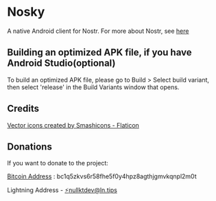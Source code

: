 # Nosky
A native Android client for Nostr. 
For more about Nostr, see [here](https://github.com/nostr-protocol/nostr)

## Building an optimized APK file, if you have Android Studio(optional)
To build an optimized APK file, please go to Build > Select build variant, then select 'release'
in the Build Variants window that opens.

## Credits
<a href="https://www.flaticon.com/free-icons/vector" title="vector icons">Vector icons created by Smashicons - Flaticon</a>

## Donations
If you want to donate to the project:

<a href="bitcoin:bc1q5zkvs6r58fhe5f0y4hpz8agthjgmvkqnpl2m0t">Bitcoin Address</a> : bc1q5zkvs6r58fhe5f0y4hpz8agthjgmvkqnpl2m0t

Lightning Address - <a href="lightning:nullktdev@ln.tips">⚡nullktdev@ln.tips</a>



